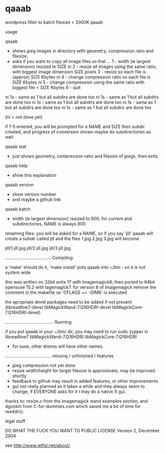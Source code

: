 # qaaab
wordpress filter to batch filesize &lt; 2000K
qaaab

usage

qaaab
- 	shows jpeg images in directory with geometry, compression ratio and filesize,
-	asks if you want to copy all image files so that ...
		1 - width (ie largest dimension) resized to SIZE
ni		2 - resize all images using the same ratio, with biggest image dimension SIZE pixels 
		3 - resize so each file is (approx) SIZE Kbytes
ni		4 - change compression ratio so each file is SIZE Kbytes
ni		5 - change compression using the same ratio with biggest file < SIZE Kbytes
		6 - quit

ni		1s - same as 1 but all subdirs are done too
ni		1s - same as 1 but all subdirs are done too
ni		1s - same as 1 but all subdirs are done too
ni		1s - same as 1 but all subdirs are done too
ni		1s - same as 1 but all subdirs are done too

(ni = not done yet)

if 1-5 entered, you will be prompted for a NAME and SIZE
then subdir created, and progress of conversion shown
maybe do subdirectories as well

qaaab stat
- just shows geometry, compression ratio and filesize of jpegs, then exits.


qaaab help
- show this explanation


qaaab version
- show version number
- and maybe a github link


qaaab batch
- width (ie largest dimension) resized to 800, for current and subdirectories, NAME is always 800





renaming files:
you will be asked for a NAME, so if you say 'jill'
qaaab will create a subdir called jill
and the files 1.jpg 2.jpg 3.jpg will become

jill/1.jill.jpg
jill/2.jill.jpg
jill/3.jill.jpg

.....................................
Compiling:

a 'make' should do it,
'make install' puts qaaab into ~/bin - so it is not system wide

this was written on 32bit antix 17 with Imagemagick6, 
then ported to 64bit opensuse 15.2 with Iagemagick7.
for version 6 of Imagemagick remove the comment in the makefile so 'CFLAGS += -DIM6' is executed

the apropriate devel packages need to be added if not present (libreadline7-devel libMagickWand-7.Q16HDRI-devel libMagickCore-7.Q16HDRI-devel)

.......................................
Running:

if you put qaaab in your ~/bin/ dir, 
you may need to run
sudo zypper in libreadline7 libMagickWand-7.Q16HDRI libMagickCore-7.Q16HDRI
- for suse, other distros will have other names.


.....................................
missing / unfinished / features

- jpeg compression not yet done
- resize width/height for target filesize is approximate, may be improved shortly
- feedback to github may result in added features, or other improvements
- gui not really planned as it takes a while and they always seem to change, if EVERYONE asks for it I may do a native X gui.
 


thanks to:
resize.c from the imagemagick wand examples section, 
and
dgookin from C-for-dummies.com which saved me a bit of time for readdir().


legal stuff

DO WHAT THE FUCK YOU WANT TO PUBLIC LICENSE 
                    Version 2, December 2004 

see http://www.wtfpl.net/about/



